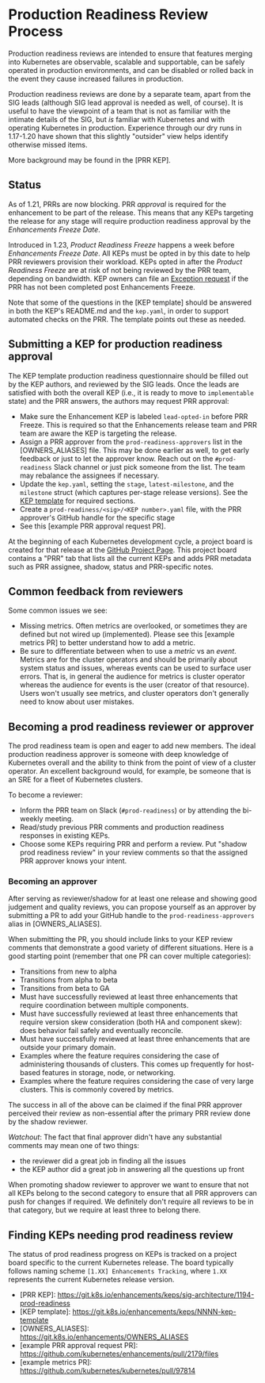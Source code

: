 # Production Readiness Review Process

Production readiness reviews are intended to ensure that features merging into
Kubernetes are observable, scalable and supportable, can be safely operated in
production environments, and can be disabled or rolled back in the event they
cause increased failures in production.

Production readiness reviews are done by a separate team, apart from the SIG
leads (although SIG lead approval is needed as well, of course). It is useful to
have the viewpoint of a team that is not as familiar with the intimate details
of the SIG, but *is* familiar with Kubernetes and with operating Kubernetes in
production. Experience through our dry runs in 1.17-1.20 have shown that
this slightly "outsider" view helps identify otherwise missed items.

More background may be found in the [PRR KEP].

## Status

As of 1.21, PRRs are now blocking. PRR _approval_ is required for the enhancement
to be part of the release. This means that any KEPs targeting the release for any
stage will require production readiness approval by the *Enhancements Freeze Date*.

Introduced in 1.23, *Product Readiness Freeze* happens a week before *Enhancements 
Freeze Date*. All KEPs must be opted in by this date to help PRR reviewers provision 
their workload. KEPs opted in after the *Product Readiness Freeze* are at risk of not 
being reviewed by the PRR team, depending on bandwidth. KEP owners can file an 
[Exception request](https://github.com/kubernetes/sig-release/blob/master/releases/EXCEPTIONS.md) if the PRR has not been completed post Enhancements Freeze.

Note that some of the questions in the [KEP template] should be answered in both
the KEP's README.md and the `kep.yaml`, in order to support automated checks on
the PRR. The template points out these as needed.

## Submitting a KEP for production readiness approval

The KEP template production readiness questionnaire should be filled out by the
KEP authors, and reviewed by the SIG leads. Once the leads are satisfied with
both the overall KEP (i.e., it is ready to move to `implementable` state) and
the PRR answers, the authors may request PRR approval:

* Make sure the Enhancement KEP is labeled `lead-opted-in` before PRR Freeze. This is required so that the Enhancements 
  release team and PRR team are aware the KEP is targeting the release.
* Assign a PRR approver from the `prod-readiness-approvers` list in the
  [OWNERS_ALIASES] file. This may be done earlier as well, to get early feedback
  or just to let the approver know. Reach out on the `#prod-readiness` Slack
  channel or just pick someone from the list. The team may rebalance the
  assignees if necessary.
* Update the `kep.yaml`, setting the `stage`, `latest-milestone`, and the
  `milestone` struct (which captures per-stage release versions). See the 
  [KEP template](https://github.com/kubernetes/enhancements/tree/master/keps/NNNN-kep-template)
  for required sections.
* Create a `prod-readiness/<sig>/<KEP number>.yaml` file, with the PRR
  approver's GitHub handle for the specific stage
* See this [example PRR approval request PR].

At the beginning of each Kubernetes development cycle, a project board is created
for that release at the [GitHub Project Page](https://github.com/orgs/kubernetes/projects).
This project board contains a "PRR" tab that lists all the current KEPs and
adds PRR metadata such as PRR assignee, shadow, status and PRR-specific notes.

## Common feedback from reviewers

Some common issues we see:
* Missing metrics. Often metrics are overlooked, or sometimes they are defined
  but not wired up (implemented). Please see this [example metrics PR] to better
  understand how to add a metric.
* Be sure to differentiate between when to use a *metric* vs an *event*. Metrics
  are for the cluster operators and should be primarily about system status and issues,
  whereas events can be used to surface user errors. That is, in general the audience
  for metrics is cluster operator whereas the audience for events is the user (creator
  of that resource). Users won't usually see metrics, and cluster operators
  don't generally need to know about user mistakes.

## Becoming a prod readiness reviewer or approver

The prod readiness team is open and eager to add new members. The ideal
production readiness approver is someone with deep knowledge of Kubernetes overall
and the ability to think from the point of view of a cluster operator. An
excellent background would, for example, be someone that is an SRE for a fleet
of Kubernetes clusters.

To become a reviewer:
 * Inform the PRR team on Slack (`#prod-readiness`) or by attending the
   bi-weekly meeting.
 * Read/study previous PRR comments and production readiness responses in existing KEPs.
 * Choose some KEPs requiring PRR and perform a review. Put "shadow prod readiness review"
   in your review comments so that the assigned PRR approver knows your intent.

### Becoming an approver

After serving as reviewer/shadow for at least one release and showing good judgement and quality reviews,
you can propose yourself as an approver by submitting a PR to add your GitHub
handle to the `prod-readiness-approvers` alias in [OWNERS_ALIASES].

When submitting the PR, you should include links to your KEP review comments that demonstrate a good variety
of different situations.
Here is a good starting point (remember that one PR can cover multiple categories):

* Transitions from new to alpha
* Transitions from alpha to beta
* Transitions from beta to GA
* Must have successfully reviewed at least three enhancements that require coordination between multiple components.
* Must have successfully reviewed at least three enhancements that require version skew consideration (both HA and component skew):
  does behavior fail safely and eventually reconcile.
* Must have successfully reviewed at least three enhancements that are outside your primary domain.
* Examples where the feature requires considering the case of administering thousands of clusters.
  This comes up frequently for host-based features in storage, node, or networking.
* Examples where the feature requires considering the case of very large clusters.  This is commonly covered by metrics.

The success in all of the above can be claimed if the final PRR approver perceived their review
as non-essential after the primary PRR review done by the shadow reviewer.

*Watchout*: The fact that final approver didn't have any substantial comments may mean one of two things:

* the reviewer did a great job in finding all the issues
* the KEP author did a great job in answering all the questions up front

When promoting shadow reviewer to approver we want to ensure that not all KEPs belong to the second
category to ensure that all PRR approvers can push for changes if required. We definitely don't
require all reviews to be in that category, but we require at least three to belong there.

## Finding KEPs needing prod readiness review

The status of prod readiness progress on KEPs is tracked on a project board
specific to the current Kubernetes release. The board typically follows
naming scheme `[1.XX] Enhancements Tracking`, where `1.XX` represents the current
Kubernetes release version.

* \[PRR KEP\]: https://git.k8s.io/enhancements/keps/sig-architecture/1194-prod-readiness
* \[KEP template\]: https://git.k8s.io/enhancements/keps/NNNN-kep-template
* \[OWNERS_ALIASES\]: https://git.k8s.io/enhancements/OWNERS_ALIASES
* \[example PRR approval request PR\]: https://github.com/kubernetes/enhancements/pull/2179/files
* \[example metrics PR\]: https://github.com/kubernetes/kubernetes/pull/97814
